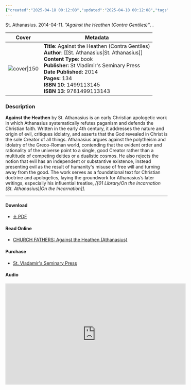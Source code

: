 ```yaml
---
{"created":"2025-04-18 00:12:08","updated":"2025-04-18 00:12:08","tags":["patristics","theology","dogmatics"],"dg-publish":true,"dg-hide":true,"permalink":"/01-library/against-the-heathen-contra-gentiles-st-athanasius/","hide":true,"dgPassFrontmatter":true,"noteIcon":""}
---
```



St. Athanasius. 2014-04-11. *"Against the Heathen (Contra Gentiles)"*. .

| Cover                                                                                                                       | Metadata                                                                  
| --------------------------------------------------------------------------------------------------------------------------- |  --- |
| ![cover\|150](https://m.media-amazon.com/images/I/51rRvq7dT3L.jpg) | **Title**: Against the Heathen (Contra Gentiles)<br>**Author**: [[St. Athanasius\|St. Athanasius]]<br>**Content Type**: book<br>**Publisher:** St Vladimir's Seminary Press<br>**Date Published:** 2014<br>**Pages:** 134<br>**ISBN 10**: 1499113145<br>**ISBN 13**: 9781499113143 



### Description
**Against the Heathen** by St. Athanasius is an early Christian apologetic work in which Athanasius systematically refutes paganism and defends the Christian faith. Written in the early 4th century, it addresses the nature and origin of evil, critiques idolatry, and asserts that the God revealed in Christ is the sole Creator of all things. Athanasius argues against the polytheism and idolatry of the Greco-Roman world, contending that the evident order and rationality of the universe point to a single, good Creator rather than a multitude of competing deities or a dualistic cosmos. He also rejects the notion that evil has an independent or substantive existence, instead presenting evil as the result of humanity's misuse of free will and turning away from the good. The work serves as a foundational text for Christian doctrine and apologetics, laying the groundwork for Athanasius’s later writings, especially his influential treatise, *[[01 Library/On the Incarnation (St. Athanasius)\|On the Incarnation]]*.

---
#### Download
- [⤓ PDF](https://mega.nz/file/QEkR2IbZ#BpD3hIXeiBdfcZwqDbXzpDQp3F7jVIDS8NO23YhySlU)


#### Read Online
- [CHURCH FATHERS: Against the Heathen (Athanasius)](https://archive.is/EstrR)

#### Purchase
- [St. Vladamir's Seminary Press](https://svspress.com/against-the-heathen-by-saint-athanasius/)

#### Audio

<iframe width="560" height="315" src="https://www.youtube.com/embed/yClm6a9Tn7A?si=jeQ6ARht9mNslUqS" title="YouTube video player" frameborder="0" allow="accelerometer; autoplay; clipboard-write; encrypted-media; gyroscope; picture-in-picture; web-share" referrerpolicy="strict-origin-when-cross-origin" allowfullscreen></iframe>